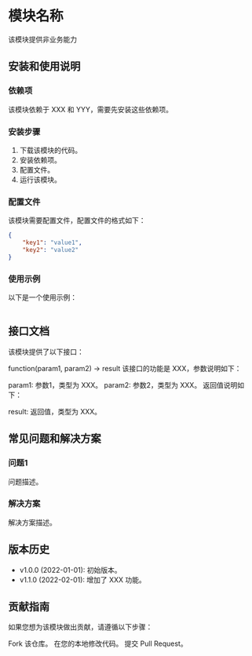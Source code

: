 # 模块名称

该模块提供非业务能力

## 安装和使用说明

### 依赖项

该模块依赖于 XXX 和 YYY，需要先安装这些依赖项。

### 安装步骤

1. 下载该模块的代码。
2. 安装依赖项。
3. 配置文件。
4. 运行该模块。

### 配置文件

该模块需要配置文件，配置文件的格式如下：

```json
{
    "key1": "value1",
    "key2": "value2"
}
```

### 使用示例

以下是一个使用示例：

```java

```

## 接口文档

该模块提供了以下接口：

function(param1, param2) -> result
该接口的功能是 XXX，参数说明如下：

param1: 参数1，类型为 XXX。
param2: 参数2，类型为 XXX。
返回值说明如下：

result: 返回值，类型为 XXX。

## 常见问题和解决方案

### 问题1

问题描述。

### 解决方案

解决方案描述。

## 版本历史

- v1.0.0 (2022-01-01): 初始版本。
- v1.1.0 (2022-02-01): 增加了 XXX 功能。

## 贡献指南

如果您想为该模块做出贡献，请遵循以下步骤：

Fork 该仓库。
在您的本地修改代码。
提交 Pull Request。
